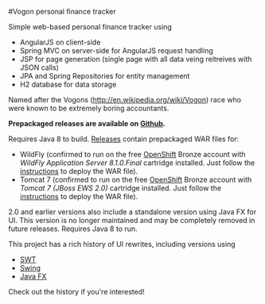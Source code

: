 #Vogon personal finance tracker

Simple web-based personal finance tracker using 

* AngularJS on client-side
* Spring MVC on server-side for AngularJS request handling
* JSP for page generation (single page with all data veing reitreives with JSON calls)
* JPA and Spring Repositories for entity management
* H2 database for data storage

Named after the Vogons (http://en.wikipedia.org/wiki/Vogon) race who were known to be extremely boring accountants.

**Prepackaged releases are available on [Github](/../../releases).**

Requires Java 8 to build. [Releases](/../../releases) contain prepackaged WAR files for:

* WildFly (confirmed to run on the free [OpenShift](http://www.openshift.com/) Bronze account with *WildFly Application Server 8.1.0.Final* cartridge installed. Just follow the [instructions](http://help.openshift.com/hc/en-us/articles/202399740) to deploy the WAR file).
* Tomcat 7 (confirmed to run on the free [OpenShift](http://www.openshift.com/) Bronze account with *Tomcat 7 (JBoss EWS 2.0)* cartridge installed. Just follow the [instructions](http://help.openshift.com/hc/en-us/articles/202399740) to deploy the WAR file).

2.0 and earlier versions also include a standalone version using Java FX for UI. This version is no longer maintained and may be completely removed in future releases. Requires Java 8 to run.

This project has a rich history of UI rewrites, including versions using

* [SWT](http://www.eclipse.org/swt/) 
* [Swing](http://en.wikipedia.org/wiki/Swing_%28Java%29)
* [Java FX](http://www.oracle.com/technetwork/java/javase/overview/javafx-overview-2158620.html)

Check out the history if you're interested!
